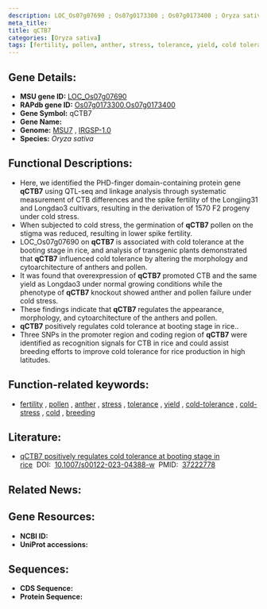 ```yaml
---
description: LOC_Os07g07690 ; Os07g0173300 ; Os07g0173400 ; Oryza sativa
meta_title:
title: qCTB7
categories: [Oryza sativa]
tags: [fertility, pollen, anther, stress, tolerance, yield, cold tolerance, cold stress, cold, breeding]
---
```


## Gene Details:
- **MSU gene ID:** [LOC_Os07g07690](http://rice.uga.edu/cgi-bin/ORF_infopage.cgi?orf=LOC_Os07g07690)  
- **RAPdb gene ID:** [Os07g0173300](https://rapdb.dna.affrc.go.jp/locus/?name=Os07g0173300),[Os07g0173400](https://rapdb.dna.affrc.go.jp/locus/?name=Os07g0173400)  
- **Gene Symbol:** qCTB7
- **Gene Name:**
- **Genome:**  [MSU7](http://rice.uga.edu/)&nbsp;,&nbsp;[IRGSP-1.0](https://rapdb.dna.affrc.go.jp/download/irgsp1.html)
- **Species:** *Oryza sativa*

## Functional Descriptions:
   - Here, we identified the PHD-finger domain-containing protein gene **qCTB7** using QTL-seq and linkage analysis through systematic measurement of CTB differences and the spike fertility of the Longjing31 and Longdao3 cultivars, resulting in the derivation of 1570 F2 progeny under cold stress.
   - When subjected to cold stress, the germination of **qCTB7** pollen on the stigma was reduced, resulting in lower spike fertility.
   - LOC_Os07g07690 on **qCTB7** is associated with cold tolerance at the booting stage in rice, and analysis of transgenic plants demonstrated that **qCTB7** influenced cold tolerance by altering the morphology and cytoarchitecture of anthers and pollen.
   - It was found that overexpression of **qCTB7** promoted CTB and the same yield as Longdao3 under normal growing conditions while the phenotype of **qCTB7** knockout showed anther and pollen failure under cold stress.
   - These findings indicate that **qCTB7** regulates the appearance, morphology, and cytoarchitecture of the anthers and pollen.
   - **qCTB7** positively regulates cold tolerance at booting stage in rice..
   - Three SNPs in the promoter region and coding region of **qCTB7** were identified as recognition signals for CTB in rice and could assist breeding efforts to improve cold tolerance for rice production in high latitudes.

## Function-related keywords:
   - [fertility](/tags/fertility/)&nbsp;,&nbsp;[pollen](/tags/pollen/)&nbsp;,&nbsp;[anther](/tags/anther/)&nbsp;,&nbsp;[stress](/tags/stress/)&nbsp;,&nbsp;[tolerance](/tags/tolerance/)&nbsp;,&nbsp;[yield](/tags/yield/)&nbsp;,&nbsp;[cold-tolerance](/tags/cold-tolerance/)&nbsp;,&nbsp;[cold-stress](/tags/cold-stress/)&nbsp;,&nbsp;[cold](/tags/cold/)&nbsp;,&nbsp;[breeding](/tags/breeding/)

## Literature:
   - [qCTB7 positively regulates cold tolerance at booting stage in rice](https://www.doi.org/10.1007/s00122-023-04388-w)&nbsp;&nbsp;DOI:&nbsp;&nbsp;[10.1007/s00122-023-04388-w](https://www.doi.org/10.1007/s00122-023-04388-w)&nbsp;&nbsp;PMID:&nbsp;&nbsp;[37222778](https://pubmed.ncbi.nlm.nih.gov/37222778/)

## Related News:

## Gene Resources:
- **NCBI ID:**  []()
- **UniProt accessions:** [](https://www.uniprot.org/uniprotkb//entry)

## Sequences:
- **CDS Sequence:**
- **Protein Sequence:**
